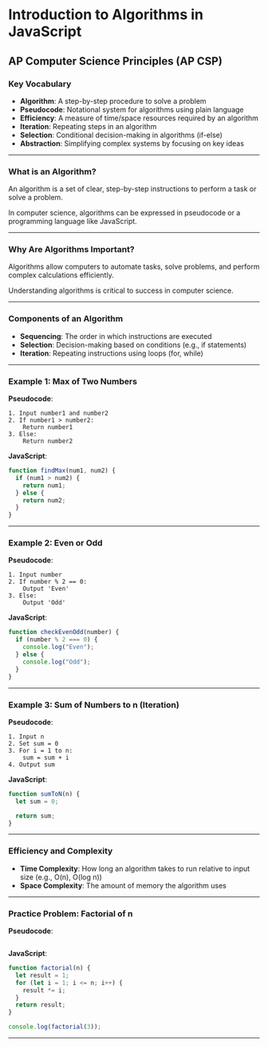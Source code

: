 # Introduction to Algorithms in JavaScript

## AP Computer Science Principles (AP CSP)

### Key Vocabulary

- **Algorithm**: A step-by-step procedure to solve a problem
- **Pseudocode**: Notational system for algorithms using plain language
- **Efficiency**: A measure of time/space resources required by an algorithm
- **Iteration**: Repeating steps in an algorithm
- **Selection**: Conditional decision-making in algorithms (if-else)
- **Abstraction**: Simplifying complex systems by focusing on key ideas

---

### What is an Algorithm?

An algorithm is a set of clear, step-by-step instructions to perform a task or solve a problem.

In computer science, algorithms can be expressed in pseudocode or a programming language like JavaScript.

---

### Why Are Algorithms Important?

Algorithms allow computers to automate tasks, solve problems, and perform complex calculations efficiently.

Understanding algorithms is critical to success in computer science.

---

### Components of an Algorithm

- **Sequencing**: The order in which instructions are executed
- **Selection**: Decision-making based on conditions (e.g., if statements)
- **Iteration**: Repeating instructions using loops (for, while)

---

### Example 1: Max of Two Numbers

**Pseudocode**:

```
1. Input number1 and number2
2. If number1 > number2:
    Return number1
3. Else:
    Return number2
```

**JavaScript**:

```javascript
function findMax(num1, num2) {
  if (num1 > num2) {
    return num1;
  } else {
    return num2;
  }
}
```

---

### Example 2: Even or Odd

**Pseudocode**:

```
1. Input number
2. If number % 2 == 0:
    Output 'Even'
3. Else:
    Output 'Odd'
```

**JavaScript**:

```javascript
function checkEvenOdd(number) {
  if (number % 2 === 0) {
    console.log("Even");
  } else {
    console.log("Odd");
  }
}
```

---

### Example 3: Sum of Numbers to n (Iteration)

**Pseudocode**:

```
1. Input n
2. Set sum = 0
3. For i = 1 to n:
    sum = sum + i
4. Output sum
```

**JavaScript**:

```javascript
function sumToN(n) {
  let sum = 0;

  return sum;
}
```

---

### Efficiency and Complexity

- **Time Complexity**: How long an algorithm takes to run relative to input size (e.g., O(n), O(log n))
- **Space Complexity**: The amount of memory the algorithm uses

---

### Practice Problem: Factorial of n

**Pseudocode**:

```

```

**JavaScript**:

```javascript
function factorial(n) {
  let result = 1;
  for (let i = 1; i <= n; i++) {
    result *= i;
  }
  return result;
}

console.log(factorial(3));
```

---
